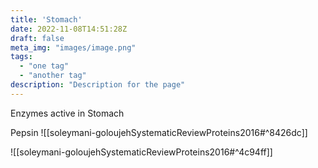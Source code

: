 ```yaml
---
title: 'Stomach'
date: 2022-11-08T14:51:28Z
draft: false
meta_img: "images/image.png"
tags:
  - "one tag"
  - "another tag"
description: "Description for the page"
---
```

Enzymes active in Stomach

Pepsin 
![[soleymani-goloujehSystematicReviewProteins2016#^8426dc]]

![[soleymani-goloujehSystematicReviewProteins2016#^4c94ff]]
